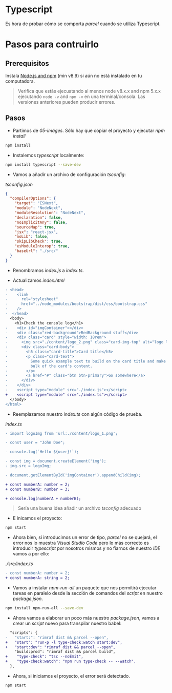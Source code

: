 # Typescript

Es hora de probar cómo se comporta _parcel_ cuando se utiliza Typescript.

# Pasos para contruirlo

## Prerequisitos

Instala [Node.js and npm](https://nodejs.org/en/) (min v8.9) si aún no está instalado en tu computadora.

> Verifica que estás ejecuatando al menos node v8.x.x and npm 5.x.x ejecutando `node -v` and `npm -v` en una terminal/consola. Las versiones anteriores pueden producir errores.

## Pasos

- Partimos de _05-images_. Sólo hay que copiar el proyecto y ejecutar _npm install_

```bash
npm install
```

- Instalemos _typescript_ localmente:

```bash
npm install typescript --save-dev
```

- Vamos a añadir un archivo de configuración _tsconfig_:

_tsconfig.json_

```json
{
  "compilerOptions": {
    "target": "ESNext",
    "module": "NodeNext",
    "moduleResolution": "NodeNext",
    "declaration": false,
    "noImplicitAny": false,
    "sourceMap": true,
    "jsx": "react-jsx",
    "noLib": false,
    "skipLibCheck": true,
    "esModuleInterop": true,
    "baseUrl": "./src/"
  }
}
```

- Renombramos _index.js_ a _index.ts_.

- Actualizamos _index.html_

```diff
- <head>
-    <link
-      rel="stylesheet"
-      href="../node_modules/bootstrap/dist/css/bootstrap.css"
-    />
-  </head>
  <body>
    <h1>Check the console log</h1>
-    <div id="imgContainer"></div>
-    <div class="red-background">RedBackground stuff</div>
-    <div class="card" style="width: 18rem">
-      <img src="./content/logo_2.png" class="card-img-top" alt="logo lemoncode" />
-      <div class="card-body">
-        <h5 class="card-title">Card title</h5>
-        <p class="card-text">
-          Some quick example text to build on the card title and make up the
-          bulk of the card's content.
-        </p>
-        <a href="#" class="btn btn-primary">Go somewhere</a>
-      </div>
-    </div>
-    <script type="module" src="./index.js"></script>
+    <script type="module" src="./index.ts"></script>
  </body>
</html>
```

- Reemplazamos nuestro _index.ts_ con algún código de prueba.

_index.ts_

```diff
- import logoImg from 'url:./content/logo_1.png';

- const user = "John Doe";

- console.log(`Hello ${user}!`);

- const img = document.createElement('img');
- img.src = logoImg;

- document.getElementById('imgContainer').appendChild(img);

+ const numberA: number = 2;
+ const numberB: number = 3;

+ console.log(numberA + numberB);
```

> Sería una buena idea añadir un
> archivo _tsconfig_ adecuado

- E inicamos el proyecto:

```bash
npm start
```

- Ahora bien, si introducimos un error de tipo, _parcel_
  no se quejará, el error nos lo muestra _Visual Studio Code_ pero lo más correcto es introducir _typescript_ por nosotros mismos y no fiarnos de nuestro _IDE_ vamos a por ello:

_./src/index.ts_

```diff
- const numberA: number = 2;
+ const numberA: string = 2;
```

- Vamos a instalar _npm-run-all_ un paquete que nos permitirá ejecutar tareas
  en paralelo desde la sección de comandos del _script_ en nuestro _package.json_.

```bash
npm install npm-run-all --save-dev
```

- Ahora vamos a elaborar un poco más nuestro _package.json_, vamos a crear un _script_ nuevo
  para transpilar nuestro babel:

```diff
  "scripts": {
-   "start:": "rimraf dist && parcel --open",
+   "start": "run-p -l type-check:watch start:dev",
+   "start:dev": "rimraf dist && parcel --open",
    "build:prod": "rimraf dist && parcel build",
+    "type-check": "tsc --noEmit",
+    "type-check:watch": "npm run type-check -- --watch",
  },
```

- Ahora, si iniciamos el proyecto, el error
será detectado.

```bash
npm start
```
